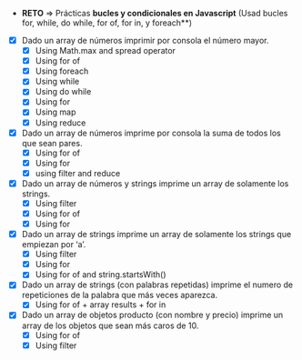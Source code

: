 - **RETO** ⇒ Prácticas **bucles y condicionales en Javascript** (Usad bucles for, while, do while, for of, for in, y foreach\*\*)
- [x] Dado un array de números imprimir por consola el número mayor.
  - [x] Using Math.max and spread operator
  - [x] Using for of
  - [x] Using foreach
  - [x] Using while
  - [x] Using do while
  - [x] Using for
  - [x] Using map
  - [x] Using reduce
- [x] Dado un array de números imprime por consola la suma de todos los que sean pares.
  - [x] Using for of
  - [x] Using for
  - [x] using filter and reduce
- [x] Dado un array de números y strings imprime un array de solamente los strings.
  - [x] Using filter
  - [x] Using for of
  - [x] Using for
- [x] Dado un array de strings imprime un array de solamente los strings que empiezan por ‘a’.
  - [x] Using filter
  - [x] Using for
  - [x] Using for of and string.startsWith()
- [x] Dado un array de strings (con palabras repetidas) imprime el numero de repeticiones de la palabra que más veces aparezca.
  - [x] Using for of + array results + for in
- [x] Dado un array de objetos producto (con nombre y precio) imprime un array de los objetos que sean más caros de 10.
  - [x] Using for of
  - [x] Using filter
